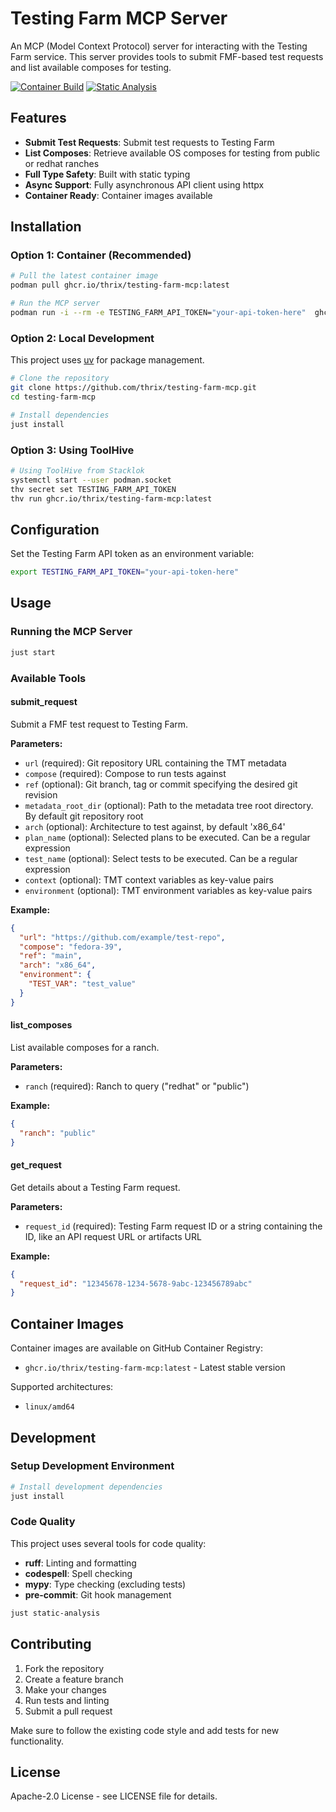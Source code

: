 # Testing Farm MCP Server

An MCP (Model Context Protocol) server for interacting with the Testing Farm service. This server provides tools to submit FMF-based test requests and list available composes for testing.

[![Container Build](https://img.shields.io/badge/container-passing-brightgreen)](https://ghcr.io/thrix/testing-farm-mcp:latest)
[![Static Analysis](https://github.com/thrix/testing-farm-mcp/actions/workflows/static-analysis.yml/badge.svg)](https://github.com/thrix/testing-farm-mcp/actions/workflows/static-analysis.yml)

## Features

- **Submit Test Requests**: Submit test requests to Testing Farm
- **List Composes**: Retrieve available OS composes for testing from public or redhat ranches
- **Full Type Safety**: Built with static typing
- **Async Support**: Fully asynchronous API client using httpx
- **Container Ready**: Container images available

## Installation

### Option 1: Container (Recommended)

```bash
# Pull the latest container image
podman pull ghcr.io/thrix/testing-farm-mcp:latest

# Run the MCP server
podman run -i --rm -e TESTING_FARM_API_TOKEN="your-api-token-here"  ghcr.io/thrix/testing-farm-mcp:latest
```

### Option 2: Local Development

This project uses [uv](https://github.com/astral-sh/uv) for package management.

```bash
# Clone the repository
git clone https://github.com/thrix/testing-farm-mcp.git
cd testing-farm-mcp

# Install dependencies
just install
```

### Option 3: Using ToolHive

```bash
# Using ToolHive from Stacklok
systemctl start --user podman.socket
thv secret set TESTING_FARM_API_TOKEN
thv run ghcr.io/thrix/testing-farm-mcp:latest
```

## Configuration

Set the Testing Farm API token as an environment variable:

```bash
export TESTING_FARM_API_TOKEN="your-api-token-here"
```

## Usage

### Running the MCP Server

```bash
just start
```

### Available Tools

#### submit_request

Submit a FMF test request to Testing Farm.

**Parameters:**
- `url` (required): Git repository URL containing the TMT metadata
- `compose` (required): Compose to run tests against
- `ref` (optional): Git branch, tag or commit specifying the desired git revision
- `metadata_root_dir` (optional): Path to the metadata tree root directory. By default git repository root
- `arch` (optional): Architecture to test against, by default 'x86_64'
- `plan_name` (optional): Selected plans to be executed. Can be a regular expression
- `test_name` (optional): Select tests to be executed. Can be a regular expression
- `context` (optional): TMT context variables as key-value pairs
- `environment` (optional): TMT environment variables as key-value pairs

**Example:**
```json
{
  "url": "https://github.com/example/test-repo",
  "compose": "fedora-39",
  "ref": "main",
  "arch": "x86_64",
  "environment": {
    "TEST_VAR": "test_value"
  }
}
```

#### list_composes

List available composes for a ranch.

**Parameters:**
- `ranch` (required): Ranch to query ("redhat" or "public")

**Example:**
```json
{
  "ranch": "public"
}
```

#### get_request

Get details about a Testing Farm request.

**Parameters:**
- `request_id` (required): Testing Farm request ID or a string containing the ID, like an API request URL or artifacts URL

**Example:**
```json
{
  "request_id": "12345678-1234-5678-9abc-123456789abc"
}
```

## Container Images

Container images are available on GitHub Container Registry:

- `ghcr.io/thrix/testing-farm-mcp:latest` - Latest stable version

Supported architectures:
- `linux/amd64`

## Development

### Setup Development Environment

```bash
# Install development dependencies
just install
```

### Code Quality

This project uses several tools for code quality:

- **ruff**: Linting and formatting
- **codespell**: Spell checking
- **mypy**: Type checking (excluding tests)
- **pre-commit**: Git hook management

```bash
just static-analysis
```

## Contributing

1. Fork the repository
2. Create a feature branch
3. Make your changes
4. Run tests and linting
5. Submit a pull request

Make sure to follow the existing code style and add tests for new functionality.

## License

Apache-2.0 License - see LICENSE file for details.
